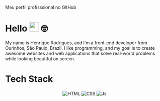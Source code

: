 Meu perfil profisssional no GitHub
# Hello <img src="https://media.giphy.com/media/hvRJCLFzcasrR4ia7z/giphy.gif" width="30"> 🤓

My name is Henrique Rodrigues, and I'm a front-end developer from Ourinhos, São Paulo, Brazil. I like programming, and my goal is to create awesome websites and web applications that solve real-world problems while looking beautiful on screen.

# Tech Stack

<div align="center">
  <img align="center" alt="HTML" src="https://img.shields.io/badge/HTML5-E34F26?style=for-the-badge&logo=html5&logoColor=white">
  <img align="center" alt="CSS" src="https://img.shields.io/badge/CSS3-1572B6?style=for-the-badge&logo=css3&logoColor=white">
  <img align="center" alt="Js" src="https://img.shields.io/badge/JavaScript-323330?style=for-the-badge&logo=javascript&logoColor=F7DF1E">
<div/>
